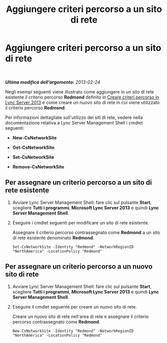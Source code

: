 ﻿---
title: Aggiungere criteri percorso a un sito di rete
TOCTitle: Aggiungere criteri percorso a un sito di rete
ms:assetid: 43bfab8a-3d6b-4ca4-8425-879fd910502e
ms:mtpsurl: https://technet.microsoft.com/it-it/library/Gg425936(v=OCS.15)
ms:contentKeyID: 49300355
ms.date: 08/24/2015
mtps_version: v=OCS.15
ms.translationtype: HT
---

# Aggiungere criteri percorso a un sito di rete

 

_**Ultima modifica dell'argomento:** 2013-02-24_

Negli esempi seguenti viene illustrato come aggiungere in un sito di rete esistente il criterio percorso **Redmond** definito in [Creare criteri percorso in Lync Server 2013](lync-server-2013-create-location-policies.md) e come creare un nuovo sito di rete in cui viene utilizzato il criterio percorso **Redmond**.

Per informazioni dettagliate sull'utilizzo dei siti di rete, vedere nella documentazione relativa a Lync Server Management Shell i cmdlet seguenti:

  - **New-CsNetworkSite**

  - **Get-CsNetworkSite**

  - **Set-CsNetworkSite**

  - **Remove-CsNetworkSite**

## Per assegnare un criterio percorso a un sito di rete esistente

1.  Avviare Lync Server Management Shell: fare clic sul pulsante **Start**, scegliere **Tutti i programmi**, **Microsoft Lync Server 2013** e quindi **Lync Server Management Shell**.

2.  Eseguire i cmdlet seguenti per modificare un sito di rete esistente.
    
    Assegnare il criterio percorso contrassegnato come **Redmond** a un sito di rete esistente denominato **Redmond**.
    
        Set-CsNetworkSite -Identity "Redmond" -NetworkRegionID "NorthAmerica" -LocationPolicy "Redmond"

## Per assegnare un criterio percorso a un nuovo sito di rete

1.  Avviare Lync Server Management Shell: fare clic sul pulsante **Start**, scegliere **Tutti i programmi**, **Microsoft Lync Server 2013** e quindi **Lync Server Management Shell**.

2.  Eseguire il cmdlet seguente per creare un nuovo sito di rete.
    
    Creare un nuovo sito di rete nell'area di rete e assegnare il criterio percorso contrassegnato come **Redmond**.
    
        New-CsNetworkSite -Identity "Redmond" -NetworkRegionID "NorthAmerica" -LocationPolicy "Redmond"

